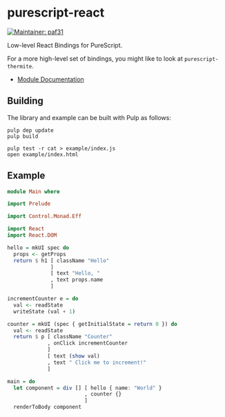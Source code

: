 purescript-react
================

[![Maintainer: paf31](https://img.shields.io/badge/maintainer-paf31-lightgrey.svg)](http://github.com/paf31)

Low-level React Bindings for PureScript.

For a more high-level set of bindings, you might like to look at `purescript-thermite`.

- [Module Documentation](docs/)

## Building

The library and example can be built with Pulp as follows:

    pulp dep update
    pulp build

    pulp test -r cat > example/index.js
    open example/index.html

## Example

```purescript
module Main where

import Prelude

import Control.Monad.Eff

import React
import React.DOM

hello = mkUI spec do
  props <- getProps
  return $ h1 [ className "Hello"
              ] 
              [ text "Hello, "
              , text props.name
              ]

incrementCounter e = do
  val <- readState
  writeState (val + 1)

counter = mkUI (spec { getInitialState = return 0 }) do
  val <- readState
  return $ p [ className "Counter"
             , onClick incrementCounter
             ] 
             [ text (show val)
             , text " Click me to increment!"
             ]

main = do
  let component = div [] [ hello { name: "World" }
                         , counter {}
                         ]
  renderToBody component
```
